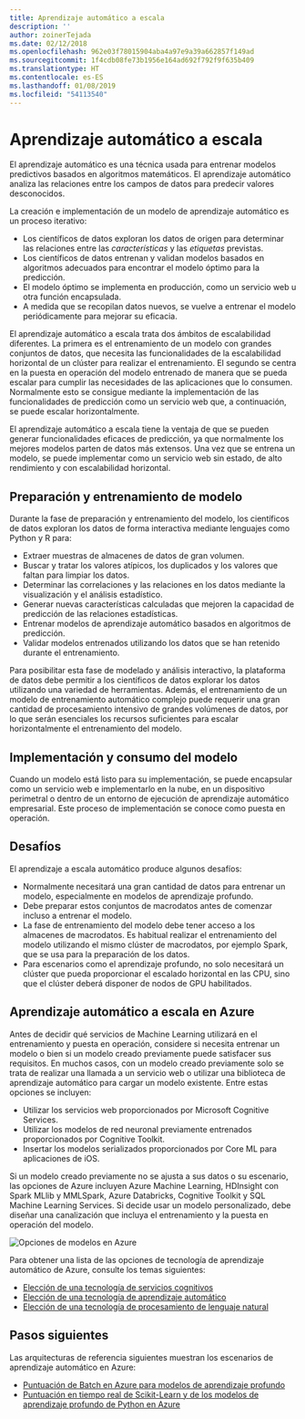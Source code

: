 ```yaml
---
title: Aprendizaje automático a escala
description: ''
author: zoinerTejada
ms.date: 02/12/2018
ms.openlocfilehash: 962e03f78015904aba4a97e9a39a662857f149ad
ms.sourcegitcommit: 1f4cdb08fe73b1956e164ad692f792f9f635b409
ms.translationtype: HT
ms.contentlocale: es-ES
ms.lasthandoff: 01/08/2019
ms.locfileid: "54113540"
---
```

# <a name="machine-learning-at-scale"></a>Aprendizaje automático a escala

El aprendizaje automático es una técnica usada para entrenar modelos predictivos basados en algoritmos matemáticos. El aprendizaje automático analiza las relaciones entre los campos de datos para predecir valores desconocidos.

La creación e implementación de un modelo de aprendizaje automático es un proceso iterativo:

- Los científicos de datos exploran los datos de origen para determinar las relaciones entre las *características* y las *etiquetas* previstas.
- Los científicos de datos entrenan y validan modelos basados en algoritmos adecuados para encontrar el modelo óptimo para la predicción.
- El modelo óptimo se implementa en producción, como un servicio web u otra función encapsulada.
- A medida que se recopilan datos nuevos, se vuelve a entrenar el modelo periódicamente para mejorar su eficacia.

El aprendizaje automático a escala trata dos ámbitos de escalabilidad diferentes. La primera es el entrenamiento de un modelo con grandes conjuntos de datos, que necesita las funcionalidades de la escalabilidad horizontal de un clúster para realizar el entrenamiento. El segundo se centra en la puesta en operación del modelo entrenado de manera que se pueda escalar para cumplir las necesidades de las aplicaciones que lo consumen. Normalmente esto se consigue mediante la implementación de las funcionalidades de predicción como un servicio web que, a continuación, se puede escalar horizontalmente.

El aprendizaje automático a escala tiene la ventaja de que se pueden generar funcionalidades eficaces de predicción, ya que normalmente los mejores modelos parten de datos más extensos. Una vez que se entrena un modelo, se puede implementar como un servicio web sin estado, de alto rendimiento y con escalabilidad horizontal.

## <a name="model-preparation-and-training"></a>Preparación y entrenamiento de modelo

Durante la fase de preparación y entrenamiento del modelo, los científicos de datos exploran los datos de forma interactiva mediante lenguajes como Python y R para:

- Extraer muestras de almacenes de datos de gran volumen.
- Buscar y tratar los valores atípicos, los duplicados y los valores que faltan para limpiar los datos.
- Determinar las correlaciones y las relaciones en los datos mediante la visualización y el análisis estadístico.
- Generar nuevas características calculadas que mejoren la capacidad de predicción de las relaciones estadísticas.
- Entrenar modelos de aprendizaje automático basados en algoritmos de predicción.
- Validar modelos entrenados utilizando los datos que se han retenido durante el entrenamiento.

Para posibilitar esta fase de modelado y análisis interactivo, la plataforma de datos debe permitir a los científicos de datos explorar los datos utilizando una variedad de herramientas. Además, el entrenamiento de un modelo de entrenamiento automático complejo puede requerir una gran cantidad de procesamiento intensivo de grandes volúmenes de datos, por lo que serán esenciales los recursos suficientes para escalar horizontalmente el entrenamiento del modelo.

## <a name="model-deployment-and-consumption"></a>Implementación y consumo del modelo

Cuando un modelo está listo para su implementación, se puede encapsular como un servicio web e implementarlo en la nube, en un dispositivo perimetral o dentro de un entorno de ejecución de aprendizaje automático empresarial. Este proceso de implementación se conoce como puesta en operación.

## <a name="challenges"></a>Desafíos

El aprendizaje a escala automático produce algunos desafíos:

- Normalmente necesitará una gran cantidad de datos para entrenar un modelo, especialmente en modelos de aprendizaje profundo.
- Debe preparar estos conjuntos de macrodatos antes de comenzar incluso a entrenar el modelo.
- La fase de entrenamiento del modelo debe tener acceso a los almacenes de macrodatos. Es habitual realizar el entrenamiento del modelo utilizando el mismo clúster de macrodatos, por ejemplo Spark, que se usa para la preparación de los datos.
- Para escenarios como el aprendizaje profundo, no solo necesitará un clúster que pueda proporcionar el escalado horizontal en las CPU, sino que el clúster deberá disponer de nodos de GPU habilitados.

## <a name="machine-learning-at-scale-in-azure"></a>Aprendizaje automático a escala en Azure

Antes de decidir qué servicios de Machine Learning utilizará en el entrenamiento y puesta en operación, considere si necesita entrenar un modelo o bien si un modelo creado previamente puede satisfacer sus requisitos. En muchos casos, con un modelo creado previamente solo se trata de realizar una llamada a un servicio web o utilizar una biblioteca de aprendizaje automático para cargar un modelo existente. Entre estas opciones se incluyen:

- Utilizar los servicios web proporcionados por Microsoft Cognitive Services.
- Utilizar los modelos de red neuronal previamente entrenados proporcionados por Cognitive Toolkit.
- Insertar los modelos serializados proporcionados por Core ML para aplicaciones de iOS.

Si un modelo creado previamente no se ajusta a sus datos o su escenario, las opciones de Azure incluyen Azure Machine Learning, HDInsight con Spark MLlib y MMLSpark, Azure Databricks, Cognitive Toolkit y SQL Machine Learning Services. Si decide usar un modelo personalizado, debe diseñar una canalización que incluya el entrenamiento y la puesta en operación del modelo.

![Opciones de modelos en Azure](./images/machine-learning-model-training-and-deployment.png)

Para obtener una lista de las opciones de tecnología de aprendizaje automático de Azure, consulte los temas siguientes:

- [Elección de una tecnología de servicios cognitivos](../technology-choices/cognitive-services.md)
- [Elección de una tecnología de aprendizaje automático](../technology-choices/data-science-and-machine-learning.md)
- [Elección de una tecnología de procesamiento de lenguaje natural](../technology-choices/natural-language-processing.md)

## <a name="next-steps"></a>Pasos siguientes

Las arquitecturas de referencia siguientes muestran los escenarios de aprendizaje automático en Azure:

- [Puntuación de Batch en Azure para modelos de aprendizaje profundo](../../reference-architectures/ai/batch-scoring-deep-learning.md)
- [Puntuación en tiempo real de Scikit-Learn y de los modelos de aprendizaje profundo de Python en Azure](../../reference-architectures/ai/realtime-scoring-python.md)
